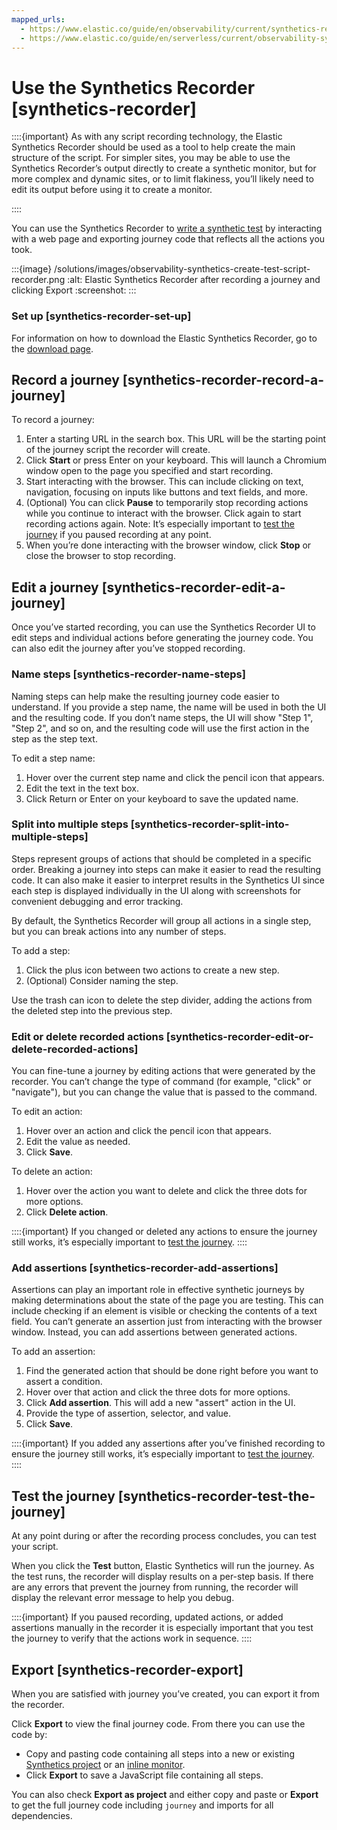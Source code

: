 ```yaml
---
mapped_urls:
  - https://www.elastic.co/guide/en/observability/current/synthetics-recorder.html
  - https://www.elastic.co/guide/en/serverless/current/observability-synthetics-recorder.html
---
```


# Use the Synthetics Recorder [synthetics-recorder]

::::{important}
As with any script recording technology, the Elastic Synthetics Recorder should be used as a tool to help create the main structure of the script. For simpler sites, you may be able to use the Synthetics Recorder’s output directly to create a synthetic monitor, but for more complex and dynamic sites, or to limit flakiness, you’ll likely need to edit its output before using it to create a monitor.

::::


You can use the Synthetics Recorder to [write a synthetic test](../../../solutions/observability/apps/write-synthetic-test.md) by interacting with a web page and exporting journey code that reflects all the actions you took.

:::{image} /solutions/images/observability-synthetics-create-test-script-recorder.png
:alt: Elastic Synthetics Recorder after recording a journey and clicking Export
:screenshot:
:::


### Set up [synthetics-recorder-set-up]

For information on how to download the Elastic Synthetics Recorder, go to the [download page](https://github.com/elastic/synthetics-recorder/blob/main/docs/DOWNLOAD.md).


## Record a journey [synthetics-recorder-record-a-journey]

To record a journey:

1. Enter a starting URL in the search box. This URL will be the starting point of the journey script the recorder will create.
2. Click **Start** or press Enter on your keyboard. This will launch a Chromium window open to the page you specified and start recording.
3. Start interacting with the browser. This can include clicking on text, navigation, focusing on inputs like buttons and text fields, and more.
4. (Optional) You can click **Pause** to temporarily stop recording actions while you continue to interact with the browser. Click again to start recording actions again. Note: It’s especially important to [test the journey](../../../solutions/observability/apps/use-synthetics-recorder.md#synthetics-recorder-test-the-journey) if you paused recording at any point.
5. When you’re done interacting with the browser window, click **Stop** or close the browser to stop recording.


## Edit a journey [synthetics-recorder-edit-a-journey]

Once you’ve started recording, you can use the Synthetics Recorder UI to edit steps and individual actions before generating the journey code. You can also edit the journey after you’ve stopped recording.


### Name steps [synthetics-recorder-name-steps]

Naming steps can help make the resulting journey code easier to understand. If you provide a step name, the name will be used in both the UI and the resulting code. If you don’t name steps, the UI will show "Step 1", "Step 2", and so on, and the resulting code will use the first action in the step as the step text.

To edit a step name:

1. Hover over the current step name and click the pencil icon that appears.
2. Edit the text in the text box.
3. Click Return or Enter on your keyboard to save the updated name.


### Split into multiple steps [synthetics-recorder-split-into-multiple-steps]

Steps represent groups of actions that should be completed in a specific order. Breaking a journey into steps can make it easier to read the resulting code. It can also make it easier to interpret results in the Synthetics UI since each step is displayed individually in the UI along with screenshots for convenient debugging and error tracking.

By default, the Synthetics Recorder will group all actions in a single step, but you can break actions into any number of steps.

To add a step:

1. Click the plus icon between two actions to create a new step.
2. (Optional) Consider naming the step.

Use the trash can icon to delete the step divider, adding the actions from the deleted step into the previous step.


### Edit or delete recorded actions [synthetics-recorder-edit-or-delete-recorded-actions]

You can fine-tune a journey by editing actions that were generated by the recorder. You can’t change the type of command (for example, "click" or "navigate"), but you can change the value that is passed to the command.

To edit an action:

1. Hover over an action and click the pencil icon that appears.
2. Edit the value as needed.
3. Click **Save**.

To delete an action:

1. Hover over the action you want to delete and click the three dots for more options.
2. Click **Delete action**.

::::{important}
If you changed or deleted any actions to ensure the journey still works, it’s especially important to [test the journey](../../../solutions/observability/apps/use-synthetics-recorder.md#synthetics-recorder-test-the-journey).
::::



### Add assertions [synthetics-recorder-add-assertions]

Assertions can play an important role in effective synthetic journeys by making determinations about the state of the page you are testing. This can include checking if an element is visible or checking the contents of a text field. You can’t generate an assertion just from interacting with the browser window. Instead, you can add assertions between generated actions.

To add an assertion:

1. Find the generated action that should be done right before you want to assert a condition.
2. Hover over that action and click the three dots for more options.
3. Click **Add assertion**. This will add a new "assert" action in the UI.
4. Provide the type of assertion, selector, and value.
5. Click **Save**.

::::{important}
If you added any assertions after you’ve finished recording to ensure the journey still works, it’s especially important to [test the journey](../../../solutions/observability/apps/use-synthetics-recorder.md#synthetics-recorder-test-the-journey).
::::



## Test the journey [synthetics-recorder-test-the-journey]

At any point during or after the recording process concludes, you can test your script.

When you click the **Test** button, Elastic Synthetics will run the journey. As the test runs, the recorder will display results on a per-step basis. If there are any errors that prevent the journey from running, the recorder will display the relevant error message to help you debug.

::::{important}
If you paused recording, updated actions, or added assertions manually in the recorder it is especially important that you test the journey to  verify that the actions work in sequence.
::::



## Export [synthetics-recorder-export]

When you are satisfied with journey you’ve created, you can export it from the recorder.

Click **Export** to view the final journey code. From there you can use the code by:

* Copy and pasting code containing all steps into a new or existing [Synthetics project](../../../solutions/observability/apps/create-monitors-with-project-monitors.md) or an [inline monitor](../../../solutions/observability/apps/create-monitors-in-synthetics-app.md).
* Click **Export** to save a JavaScript file containing all steps.

You can also check **Export as project** and either copy and paste or **Export** to get the full journey code including `journey` and imports for all dependencies.